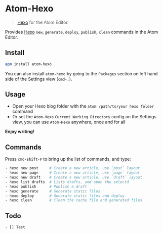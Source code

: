 # Atom-Hexo

> [Hexo] for the Atom Editor.

Provides [Hexo] `new`, `generate`, `deploy`, `publish`, `clean` commands in the Atom Editor.

## Install

```bash
apm install atom-hexo
```

You can also install `atom-hexo` by going to the `Packages` section on left hand side of the Settings view (`cmd-,`).

## Usage

- Open your Hexo blog folder with the `atom /path/to/your hexo folder` command
- Or set the `Atom-Hexo` `Current Working Directory` config on the Settings view, you can use `Atom-Hexo` anywhere, once and for all

**Enjoy writing!**

## Commands

Press `cmd-shift-P` to bring up the list of commands, and type:

```bash
- hexo new post     # Create a new article, use `post` layout
- hexo new page     # Create a new article, use `page` layout
- hexo new draft    # Create a new article, use `draft` layout
- hexo list drafts  # Lists drafts, and open the selectd
- hexo publish      # Publish a draft
- hexo generate     # Generate static files
- hexo deploy       # Generate static files and deploy
- hexo clean        # Clean the cache file and generated files
```

## Todo

```bash
- [] Test
```

[Hexo]: http://hexo.io/
